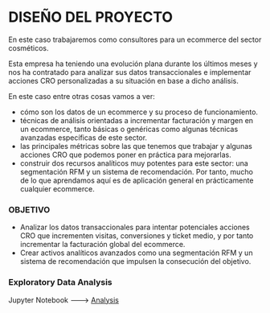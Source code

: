 # DISEÑO DEL PROYECTO
En este caso trabajaremos como consultores para un ecommerce del sector cosméticos.

Esta empresa ha teniendo una evolución plana durante los últimos meses y nos ha contratado para analizar sus datos transaccionales e implementar acciones CRO personalizadas a su situación en base a dicho análisis.

En este caso entre otras cosas vamos a ver:

- cómo son los datos de un ecommerce y su proceso de funcionamiento.
- técnicas de análisis orientadas a incrementar facturación y margen en un ecommerce, tanto básicas o genéricas como algunas técnicas avanzadas específicas de este sector.
- las principales métricas sobre las que tenemos que trabajar y algunas acciones CRO que podemos poner en práctica para mejorarlas.
- construir dos recursos analíticos muy potentes para este sector: una segmentación RFM y un sistema de recomendación.
Por tanto, mucho de lo que aprendamos aquí es de aplicación general en prácticamente cualquier ecommerce.

### OBJETIVO
- Analizar los datos transaccionales para intentar potenciales acciones CRO que incrementen visitas, conversiones y ticket medio, y por tanto incrementar la facturación global del ecommerce.
- Crear activos analíticos avanzados como una segmentación RFM y un sistema de recomendación que impulsen la consecución del objetivo.

### Exploratory Data Analysis 

Jupyter Notebook --->  [Analysis](https://github.com/Gaboytes/Ecommerce/blob/main/Notebooks/01_Dise%C3%B1o%20del%20proyecto.ipynb)
